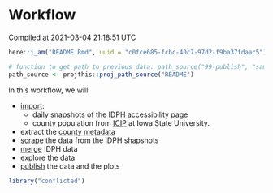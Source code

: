 Workflow
================
Compiled at 2021-03-04 21:18:51 UTC

``` r
here::i_am("README.Rmd", uuid = "c0fce685-fcbc-40c7-97d2-f9ba37fdaac5")

# function to get path to previous data: path_source("99-publish", "sample.csv")
path_source <- projthis::proj_path_source("README")
```

In this workflow, we will:

-   [import](00-import.md):
    -   daily snapshots of the [IDPH accessibility
        page](https://coronavirus.iowa.gov/pages/access)
    -   county population from
        [ICIP](https://www.icip.iastate.edu/tables/population/counties-estimates)
        at Iowa State University.
-   extract the [county metadata](01-county-metadata.md)
-   [scrape](02-scrape-idph.md) the data from the IDPH shapshots
-   [merge](03-merge.md) IDPH data
-   [explore](04-explore.md) the data
-   [publish](99-publish.md) the data and the plots

``` r
library("conflicted")
```
